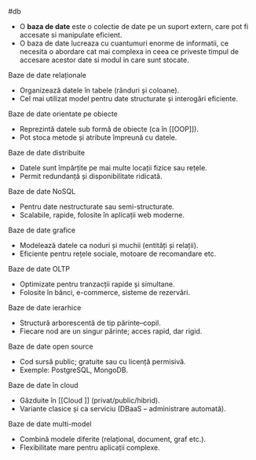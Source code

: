 #db
- O **baza de date**  este o colectie de date pe un suport extern, care pot fi accesate si manipulate eficient.
- O baza de date lucreaza cu cuantumuri enorme de informatii, ce necesita o abordare cat mai complexa in ceea ce priveste timpul de accesare acestor date si modul in care sunt stocate.


Baze de date relaționale
- Organizează datele în tabele (rânduri și coloane).
- Cel mai utilizat model pentru date structurate și interogări eficiente.

Baze de date orientate pe obiecte
- Reprezintă datele sub formă de obiecte (ca în [[OOP]]).
- Pot stoca metode și atribute împreună cu datele.

Baze de date distribuite
- Datele sunt împărțite pe mai multe locații fizice sau rețele.
- Permit redundanță și disponibilitate ridicată.

Baze de date NoSQL
- Pentru date nestructurate sau semi-structurate.
- Scalabile, rapide, folosite în aplicații web moderne.

Baze de date grafice
- Modelează datele ca noduri și muchii (entități și relații).
- Eficiente pentru rețele sociale, motoare de recomandare etc.

Baze de date OLTP
- Optimizate pentru tranzacții rapide și simultane.
- Folosite în bănci, e-commerce, sisteme de rezervări.

Baze de date ierarhice
- Structură arborescentă de tip părinte–copil.
- Fiecare nod are un singur părinte; acces rapid, dar rigid.

Baze de date open source
- Cod sursă public; gratuite sau cu licență permisivă.
- Exemple: PostgreSQL, MongoDB.

Baze de date în cloud
- Găzduite în [[Cloud ]] (privat/public/hibrid).
- Variante clasice și ca serviciu (DBaaS – administrare automată).

Baze de date multi-model
- Combină modele diferite (relațional, document, graf etc.).
- Flexibilitate mare pentru aplicații complexe.